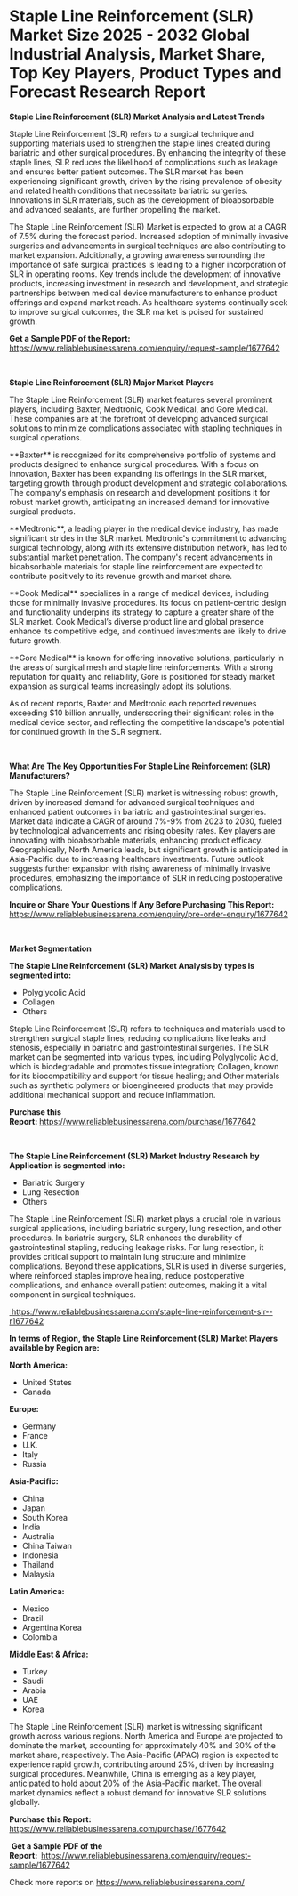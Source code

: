 <p><h1>Staple Line Reinforcement (SLR) Market Size 2025 - 2032 Global Industrial Analysis, Market Share, Top Key Players, Product Types and Forecast Research Report</h1></p><p><strong>Staple Line Reinforcement (SLR) Market Analysis and Latest Trends</strong></p>
<p><p>Staple Line Reinforcement (SLR) refers to a surgical technique and supporting materials used to strengthen the staple lines created during bariatric and other surgical procedures. By enhancing the integrity of these staple lines, SLR reduces the likelihood of complications such as leakage and ensures better patient outcomes. The SLR market has been experiencing significant growth, driven by the rising prevalence of obesity and related health conditions that necessitate bariatric surgeries. Innovations in SLR materials, such as the development of bioabsorbable and advanced sealants, are further propelling the market.</p><p>The Staple Line Reinforcement (SLR) Market is expected to grow at a CAGR of 7.5% during the forecast period. Increased adoption of minimally invasive surgeries and advancements in surgical techniques are also contributing to market expansion. Additionally, a growing awareness surrounding the importance of safe surgical practices is leading to a higher incorporation of SLR in operating rooms. Key trends include the development of innovative products, increasing investment in research and development, and strategic partnerships between medical device manufacturers to enhance product offerings and expand market reach. As healthcare systems continually seek to improve surgical outcomes, the SLR market is poised for sustained growth.</p></p>
<p><strong>Get a Sample PDF of the Report:&nbsp;</strong> <a href="https://www.reliablebusinessarena.com/enquiry/request-sample/1677642?utm_campaign=3578&utm_medium=2&utm_source=Github&utm_content=ia&utm_term=25032025&utm_id=staple-line-reinforcement-slr">https://www.reliablebusinessarena.com/enquiry/request-sample/1677642</a></p>
<p>&nbsp;</p>
<p><strong>Staple Line Reinforcement (SLR) Major Market Players</strong></p>
<p><p>The Staple Line Reinforcement (SLR) market features several prominent players, including Baxter, Medtronic, Cook Medical, and Gore Medical. These companies are at the forefront of developing advanced surgical solutions to minimize complications associated with stapling techniques in surgical operations.</p><p>**Baxter** is recognized for its comprehensive portfolio of systems and products designed to enhance surgical procedures. With a focus on innovation, Baxter has been expanding its offerings in the SLR market, targeting growth through product development and strategic collaborations. The company's emphasis on research and development positions it for robust market growth, anticipating an increased demand for innovative surgical products.</p><p>**Medtronic**, a leading player in the medical device industry, has made significant strides in the SLR market. Medtronic's commitment to advancing surgical technology, along with its extensive distribution network, has led to substantial market penetration. The company's recent advancements in bioabsorbable materials for staple line reinforcement are expected to contribute positively to its revenue growth and market share.</p><p>**Cook Medical** specializes in a range of medical devices, including those for minimally invasive procedures. Its focus on patient-centric design and functionality underpins its strategy to capture a greater share of the SLR market. Cook Medical’s diverse product line and global presence enhance its competitive edge, and continued investments are likely to drive future growth.</p><p>**Gore Medical** is known for offering innovative solutions, particularly in the areas of surgical mesh and staple line reinforcements. With a strong reputation for quality and reliability, Gore is positioned for steady market expansion as surgical teams increasingly adopt its solutions.</p><p>As of recent reports, Baxter and Medtronic each reported revenues exceeding $10 billion annually, underscoring their significant roles in the medical device sector, and reflecting the competitive landscape's potential for continued growth in the SLR segment.</p></p>
<p>&nbsp;</p>
<p><strong>What Are The Key Opportunities For Staple Line Reinforcement (SLR) Manufacturers?</strong></p>
<p><p>The Staple Line Reinforcement (SLR) market is witnessing robust growth, driven by increased demand for advanced surgical techniques and enhanced patient outcomes in bariatric and gastrointestinal surgeries. Market data indicate a CAGR of around 7%-9% from 2023 to 2030, fueled by technological advancements and rising obesity rates. Key players are innovating with bioabsorbable materials, enhancing product efficacy. Geographically, North America leads, but significant growth is anticipated in Asia-Pacific due to increasing healthcare investments. Future outlook suggests further expansion with rising awareness of minimally invasive procedures, emphasizing the importance of SLR in reducing postoperative complications.</p></p>
<p><strong>Inquire or Share Your Questions If Any Before Purchasing This Report:</strong> <a href="https://www.reliablebusinessarena.com/enquiry/pre-order-enquiry/1677642?utm_campaign=3578&utm_medium=2&utm_source=Github&utm_content=ia&utm_term=25032025&utm_id=staple-line-reinforcement-slr">https://www.reliablebusinessarena.com/enquiry/pre-order-enquiry/1677642</a></p>
<p>&nbsp;</p>
<p><strong>Market Segmentation</strong></p>
<p><strong>The Staple Line Reinforcement (SLR) Market Analysis by types is segmented into:</strong></p>
<p><ul><li>Polyglycolic Acid</li><li>Collagen</li><li>Others</li></ul></p>
<p><p>Staple Line Reinforcement (SLR) refers to techniques and materials used to strengthen surgical staple lines, reducing complications like leaks and stenosis, especially in bariatric and gastrointestinal surgeries. The SLR market can be segmented into various types, including Polyglycolic Acid, which is biodegradable and promotes tissue integration; Collagen, known for its biocompatibility and support for tissue healing; and Other materials such as synthetic polymers or bioengineered products that may provide additional mechanical support and reduce inflammation.</p></p>
<p><strong>Purchase this Report:&nbsp;</strong><a href="https://www.reliablebusinessarena.com/purchase/1677642?utm_campaign=3578&utm_medium=2&utm_source=Github&utm_content=ia&utm_term=25032025&utm_id=staple-line-reinforcement-slr">https://www.reliablebusinessarena.com/purchase/1677642</a></p>
<p>&nbsp;</p>
<p><strong>The Staple Line Reinforcement (SLR) Market Industry Research by Application is segmented into:</strong></p>
<p><ul><li>Bariatric Surgery</li><li>Lung Resection</li><li>Others</li></ul></p>
<p><p>The Staple Line Reinforcement (SLR) market plays a crucial role in various surgical applications, including bariatric surgery, lung resection, and other procedures. In bariatric surgery, SLR enhances the durability of gastrointestinal stapling, reducing leakage risks. For lung resection, it provides critical support to maintain lung structure and minimize complications. Beyond these applications, SLR is used in diverse surgeries, where reinforced staples improve healing, reduce postoperative complications, and enhance overall patient outcomes, making it a vital component in surgical techniques.</p></p>
<p><a href="https://www.reliablebusinessarena.com/staple-line-reinforcement-slr--r1677642?utm_campaign=3578&utm_medium=2&utm_source=Github&utm_content=ia&utm_term=25032025&utm_id=staple-line-reinforcement-slr">&nbsp;https://www.reliablebusinessarena.com/staple-line-reinforcement-slr--r1677642</a></p>
<p><strong>In terms of Region, the Staple Line Reinforcement (SLR) Market Players available by Region are:</strong></p>
<p>
    <p> <strong> North America: </strong>
        <ul>
            <li>United States</li>
            <li>Canada</li>
        </ul>
        </p> 
    <p> <strong> Europe: </strong>
        <ul>
            <li>Germany</li>
            <li>France</li>
            <li>U.K.</li>
            <li>Italy</li>
            <li>Russia</li>
        </ul>
        </p> 
    <p> <strong> Asia-Pacific: </strong>
        <ul>
            <li>China</li>
            <li>Japan</li>
            <li>South Korea</li>
            <li>India</li>
            <li>Australia</li>
            <li>China Taiwan</li>
            <li>Indonesia</li>
            <li>Thailand</li>
            <li>Malaysia</li>
        </ul>
        </p> 
    <p> <strong> Latin America: </strong>
        <ul>
            <li>Mexico</li>
            <li>Brazil</li>
            <li>Argentina Korea</li>
            <li>Colombia</li>
        </ul>
        </p> 
    <p> <strong> Middle East & Africa: </strong>
        <ul>
            <li>Turkey</li>
            <li>Saudi</li>
            <li>Arabia</li>
            <li>UAE</li>
            <li>Korea</li>
        </ul>
    </p>
    </p>
<p><p>The Staple Line Reinforcement (SLR) market is witnessing significant growth across various regions. North America and Europe are projected to dominate the market, accounting for approximately 40% and 30% of the market share, respectively. The Asia-Pacific (APAC) region is expected to experience rapid growth, contributing around 25%, driven by increasing surgical procedures. Meanwhile, China is emerging as a key player, anticipated to hold about 20% of the Asia-Pacific market. The overall market dynamics reflect a robust demand for innovative SLR solutions globally.</p></p>
<p><strong>Purchase this Report: </strong><a href="https://www.reliablebusinessarena.com/purchase/1677642?utm_campaign=3578&utm_medium=2&utm_source=Github&utm_content=ia&utm_term=25032025&utm_id=staple-line-reinforcement-slr">https://www.reliablebusinessarena.com/purchase/1677642</a></p>
<p>&nbsp;<strong>Get a Sample PDF of the Report:&nbsp;&nbsp;</strong><a href="https://www.reliablebusinessarena.com/enquiry/request-sample/1677642?utm_campaign=3578&utm_medium=2&utm_source=Github&utm_content=ia&utm_term=25032025&utm_id=staple-line-reinforcement-slr">https://www.reliablebusinessarena.com/enquiry/request-sample/1677642</a></p>
<p><strong></strong></p>
<p>Check more reports on <a href="https://www.reliablebusinessarena.com/?utm_campaign=3578&utm_medium=2&utm_source=Github&utm_content=ia&utm_term=25032025&utm_id=staple-line-reinforcement-slr">https://www.reliablebusinessarena.com/</a></p>